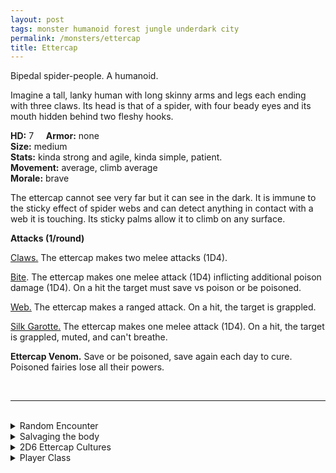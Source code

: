 ```yaml
---
layout: post
tags: monster humanoid forest jungle underdark city
permalink: /monsters/ettercap
title: Ettercap
---
```


Bipedal spider-people. A humanoid.

Imagine a tall, lanky human with long skinny arms and legs each ending with three claws. Its head is that of a spider, with four beady eyes and its mouth hidden behind two fleshy hooks.

**HD:** 7  &nbsp; &nbsp;  **Armor:** none <br>
**Size:** medium <br>
**Stats:** kinda strong and agile, kinda simple, patient. <br>
**Movement:** average, climb average <br>
**Morale:** brave <br>

The ettercap cannot see very far but it can see in the dark. It is immune to the sticky effect of spider webs and can detect anything in contact with a web it is touching. Its sticky palms allow it to climb on any surface.

**Attacks (1/round)**

<ins>Claws.</ins> The ettercap makes two melee attacks (1D4).

<ins>Bite</ins>. The ettercap makes one melee attack (1D4) inflicting additional poison damage (1D4). On a hit the target must save vs poison or be poisoned.

<ins>Web.</ins> The ettercap makes a ranged attack. On a hit, the target is grappled.

<ins>Silk Garotte.</ins> The ettercap makes one melee attack (1D4). On a hit, the target is grappled, muted, and can't breathe.

<span class="alchemy">**Ettercap Venom.** Save or be poisoned, save again each day to cure. Poisoned fairies lose all their powers.  </span>

<br>

---

<br>

<details markdown="1">
<summary>Random Encounter</summary>

1. **Monster:** 1D4 ettercaps, hiding.
1. **Lair:** Treetop nest-huts made of spider silk. <br>    &nbsp; OR <br>    **Omen:** A lure dangling from spider silk.
1. **Spoor:** Creature hanging from a spider silk noose.
1. **Tracks:** Spider silk zip lines.
1. **Trace:** Headless, dried pixie hanging from spider silk.
1. **Trace:** [Trap] Spider web.
</details>

<details markdown="1">
<summary>Salvaging the body</summary>
## Loot

You find the monster's weapons and ... (Roll as many times as the HD of the monster)

1. nothing.
1. nothing.
1. 1D4x5’ of spider silk rope.
1. A silk pouch with teeth in it.
1. A bone flute that lulls spiders.
1. A sticky ball.

Ettercap venom sacks can be salvaged, producing one dose of venom.
</details>

<details markdown="1">
<summary>2D6 Ettercap Cultures</summary>

Combine the result of both tables to get the broad lines of this humanoid culture in this part of the world.

**Cultures**
1. The ones that live in silk huts atop the forest’s canopy.
1. The ones that live in damp caves near water sources.
1. The ones that live in camouflaged dirt dens.
1. The ones that live in dome-like silk factories.
1. The ones that travel the world atop gigantic daddy long-legs.
1. The ones that live among us.

**Features**
1. They guard a portal to the fey world, eating anything that comes out.
1. They are cursed human followers of the exiled spider goddess, secretly preserving her rites and traditions.
1. They are extremely rich because of the silk trade.
1. They are members of a secret assassin cult.
1. They are in the middle of a civil war between the ground-dwellers and the ceiling-dwellers.
1. By royal decree, they are the princess’s tailors.
</details>

<details markdown="1">
<summary>Player Class</summary>
Play as an [Ettercap](/class/ettercap)!
</details>
